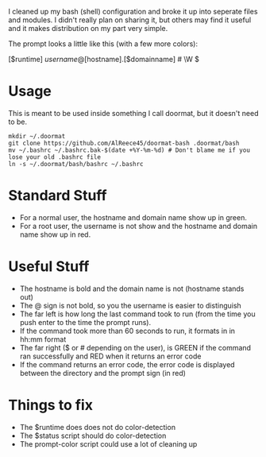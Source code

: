 
I cleaned up my bash (shell) configuration and broke it up into seperate files and modules. I didn't really plan on sharing it, but others may find it useful and it makes distribution on my part very simple.

The prompt looks a little like this (with a few more colors):

[$runtime] $username@[$hostname].[$domainname] # \W $

Usage
=====
This is meant to be used inside something I call doormat, but it doesn't need to be. 

	mkdir ~/.doormat
	git clone https://github.com/AlReece45/doormat-bash .doormat/bash
	mv ~/.bashrc ~/.bashrc.bak-$(date +%Y-%m-%d) # Don't blame me if you lose your old .bashrc file
	ln -s ~/.doormat/bash/bashrc ~/.bashrc

Standard Stuff
==============
* For a normal user, the hostname and domain name show up in green.
* For a root user, the username is not show and the hostname and domain name show up in red.

Useful Stuff
============
* The hostname is bold and the domain name is not (hostname stands out)
* The @ sign is not bold, so you the username is easier to distinguish
* The far left is how long the last command took to run (from the time you push enter to the time the prompt runs).
* If the command took more than 60 seconds to run, it formats in in hh:mm format
* The far right ($ or # depending on the user), is GREEN if the command ran successfully and RED when it returns an error code
* If the command returns an error code, the error code is displayed between the directory and the prompt sign (in red)

Things to fix
=============
* The $runtime does does not do color-detection
* The $status script should do color-detection
* The prompt-color script could use a lot of cleaning up
